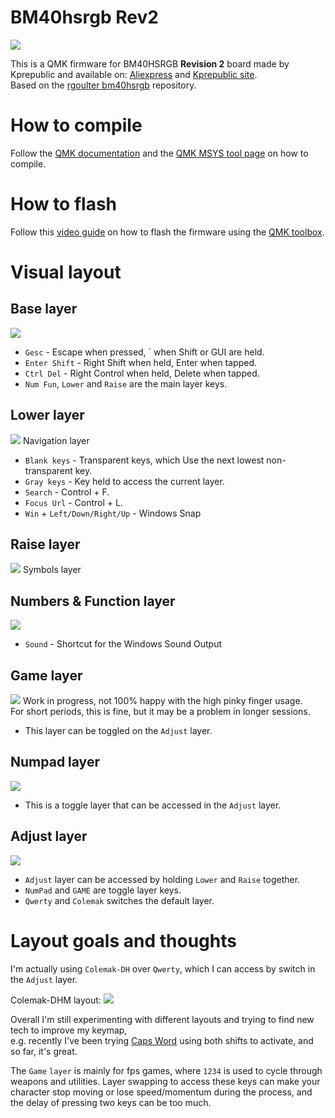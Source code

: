# BM40hsrgb Rev2
    
![](https://i.imgur.com/pRpfnwDh.jpg)
    
    
This is a QMK firmware for BM40HSRGB **Revision 2** board made by Kprepublic and available on: [Aliexpress](https://www.aliexpress.com/item/4001147779116.html) and [Kprepublic site](https://kprepublic.com/collections/bm40/products/bm40-rgb-40-hot-swap-custom-mechanical-keyboard-pcb-qmk-underglow-type-c-planck).
<br>Based on the [rgoulter bm40hsrgb](https://github.com/rgoulter/qmk_firmware/tree/bm40hsrgb_rev2/keyboards/kprepublic/bm40hsrgb) repository.

# How to compile
Follow the [QMK documentation](https://docs.qmk.fm/#/) and the [QMK MSYS tool page](https://msys.qmk.fm/) on how to compile.

# How to flash
Follow this [video guide](https://www.youtube.com/watch?v=fuBJbdCFF0Q) on how to flash the firmware using the [QMK toolbox](https://github.com/qmk/qmk_toolbox).

# Visual layout

## Base layer
![](https://imgur.com/RZSS9C7.png)

- `Gesc` - Escape when pressed, ` when Shift or GUI are held.
- `Enter Shift` - Right Shift when held, Enter when tapped.
- `Ctrl Del` - Right Control when held, Delete when tapped.
- `Num Fun`, `Lower` and `Raise` are the main layer keys.

## Lower layer
![](https://imgur.com/BHgw5Lu.png)
Navigation layer

- `Blank keys` - Transparent keys, which Use the next lowest non-transparent key.
- `Gray keys` - Key held to access the current layer.
- `Search` - Control + F.
- `Focus Url` - Control + L.
- `Win` + `Left/Down/Right/Up` - Windows Snap
## Raise layer
![](https://imgur.com/k5UauOA.png)
Symbols layer


## Numbers & Function layer
![](https://imgur.com/TJTTDJM.png)

- `Sound` - Shortcut for the Windows Sound Output 

## Game layer
![](https://imgur.com/Chhpo7F.png)
Work in progress, not 100% happy with the high pinky finger usage.<br>
For short periods, this is fine, but it may be a problem in longer sessions.

- This layer can be toggled on the `Adjust` layer.

## Numpad layer
![](https://imgur.com/DBgph28.png)
- This is a toggle layer that can be accessed in the `Adjust` layer.

## Adjust layer
![](https://imgur.com/T03FCAa.png)

- `Adjust` layer can be accessed by holding `Lower` and `Raise` together.
- `NumPad` and `GAME` are toggle layer keys.
- `Qwerty` and `Colemak` switches the default layer.

# Layout goals and thoughts

I'm actually using `Colemak-DH` over `Qwerty`, which I can access by switch in the `Adjust` layer.

Colemak-DHM layout:
![](https://imgur.com/SvV613q.png)

Overall I'm still experimenting with different layouts and trying to find new tech to improve my keymap,<br>
e.g. recently I've been trying [Caps Word](https://docs.qmk.fm/#/feature_caps_word) using both shifts to activate, and so far, it's great.

The `Game` `layer` is mainly for fps games, where `1234` is used to cycle through weapons and utilities. Layer swapping to access these keys can make your character stop moving or lose speed/momentum during the process, and the delay of pressing two keys can be too much.
